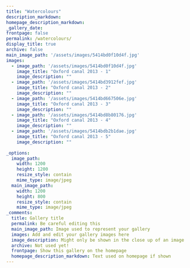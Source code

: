 ```yaml
---
title: "Watercolours"
description_markdown: 
homepage_description_markdown: 
_gallery_date:
frontpage: false
permalink: /watercolours/
display_title: true
archive: false
main_image_path: '/assets/images/5414bd0f10d4f.jpg'
images:
  - image_path: '/assets/images/5414bd0f10d4f.jpg'
    image_title: "Oxford canal 2013 - 1"
    image_description: "" 
  - image_path: '/assets/images/5414bd3912fef.jpg'
    image_title: "Oxford canal 2013 - 2"
    image_description: "" 
  - image_path: '/assets/images/5414bd667506e.jpg'
    image_title: "Oxford canal 2013 - 3"
    image_description: ""
  - image_path: '/assets/images/5414bd8b80176.jpg'
    image_title: "Oxford canal 2013 - 4"
    image_description: ""
  - image_path: '/assets/images/5414bdb2b1dae.jpg'
    image_title: "Oxford canal 2013 - 5"
    image_description: "" 
 
_options:
  image_path:
    width: 1200
    height: 1200
    resize_style: contain
    mime_type: image/jpeg
  main_image_path:
    width: 1200
    height: 800
    resize_style: contain
    mime_type: image/jpeg
_comments:
  title: Gallery title
  permalink: Be careful editing this
  main_image_path: Image used to represent your gallery
  images: Add and edit your gallery images here
  image_description: Might only be shown in the close up of an image
  archive: Not used yet!
  frontpage: Show this gallery on the homepage
  homepage_description_markdown: Text used on homepage if shown
---
```

